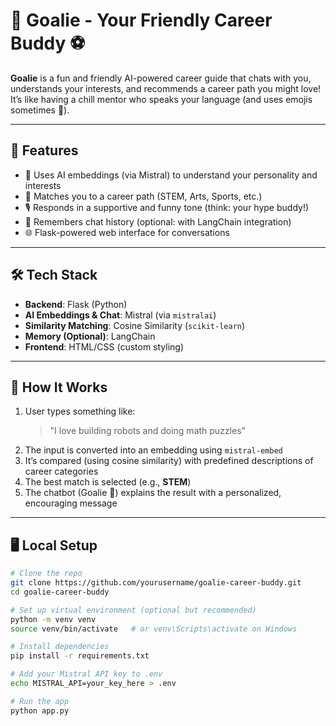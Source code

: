 # 🧠 Goalie - Your Friendly Career Buddy ⚽

**Goalie** is a fun and friendly AI-powered career guide that chats with you, understands your interests, and recommends a career path you might love! It’s like having a chill mentor who speaks your language (and uses emojis sometimes 👀).

---

## 🚀 Features

- 🧠 Uses AI embeddings (via Mistral) to understand your personality and interests
- 🧭 Matches you to a career path (STEM, Arts, Sports, etc.)
- 🎙️ Responds in a supportive and funny tone (think: your hype buddy!)
- 💬 Remembers chat history (optional: with LangChain integration)
- 🌐 Flask-powered web interface for conversations

---

## 🛠️ Tech Stack

- **Backend**: Flask (Python)
- **AI Embeddings & Chat**: Mistral (via `mistralai`)
- **Similarity Matching**: Cosine Similarity (`scikit-learn`)
- **Memory (Optional)**: LangChain
- **Frontend**: HTML/CSS (custom styling)

---

## 🧪 How It Works

1. User types something like:
   > "I love building robots and doing math puzzles"
2. The input is converted into an embedding using `mistral-embed`
3. It’s compared (using cosine similarity) with predefined descriptions of career categories
4. The best match is selected (e.g., **STEM**)
5. The chatbot (Goalie 🧢) explains the result with a personalized, encouraging message

---

## 🖥️ Local Setup

```bash
# Clone the repo
git clone https://github.com/yourusername/goalie-career-buddy.git
cd goalie-career-buddy

# Set up virtual environment (optional but recommended)
python -m venv venv
source venv/bin/activate   # or venv\Scripts\activate on Windows

# Install dependencies
pip install -r requirements.txt

# Add your Mistral API key to .env
echo MISTRAL_API=your_key_here > .env

# Run the app
python app.py
